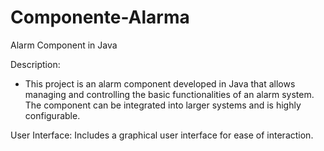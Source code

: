 # Componente-Alarma

Alarm Component in Java

Description:
- This project is an alarm component developed in Java that allows managing and controlling the basic functionalities of an alarm system. The component can be integrated into larger systems and is highly configurable.
  
User Interface: Includes a graphical user interface for ease of interaction.
